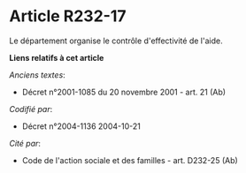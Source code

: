 # Article R232-17

Le département organise le contrôle d'effectivité de l'aide.

**Liens relatifs à cet article**

_Anciens textes_:

  - Décret n°2001-1085 du 20 novembre 2001 - art. 21 (Ab)

_Codifié par_:

  - Décret n°2004-1136 2004-10-21

_Cité par_:

  - Code de l'action sociale et des familles - art. D232-25 (Ab)
